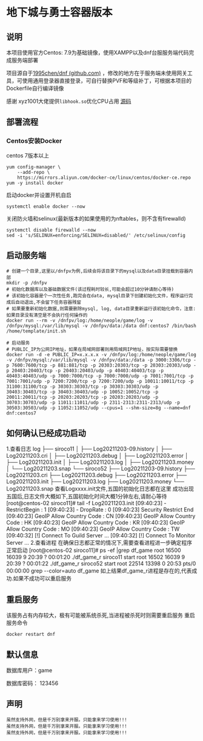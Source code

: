 # 地下城与勇士容器版本


## 说明

本项目使用官方Centos: 7.9为基础镜像，使用XAMPP以及dnf台服服务端代码完成服务端部署

项目源自于[1995chen/dnf (github.com)](https://github.com/1995chen/dnf) ，修改的地方在于服务端未使用网关工具，可使用通用登录器直接登录，可自行替换PVF和等级补丁，可根据本项目的Dockerfile自行编译镜像

感谢 xyz1001大佬提供`libhook.so`优化CPU占用 [源码](https://godbolt.org/z/EKsYGh5dv)

## 部署流程

### Centos安装Docker

centos 7版本以上

```shell
yum config-manager \
    --add-repo \
    https://mirrors.aliyun.com/docker-ce/linux/centos/docker-ce.repo
yum -y install docker
```

启动docker并设置开机自启

```shell
systemctl enable docker --now
```

关闭防火墙和selinux(最新版本的如果使用的为nftables，则不含有firewalld)

```shell
systemctl disable firewalld --now
sed -i 's/SELINUX=enforcing/SELINUX=disabled/' /etc/selinux/config
```

## 启动服务端

```shell
# 创建一个目录,这里以/dnfpv为例,后续会将该目录下的mysql以及data目录挂载到容器内部
mkdir -p /dnfpv
# 初始化数据库以及基础数据文件(该过程耗时较长,可能会超过10分钟请耐心等待)
# 该初始化容器是个一次性任务,跑完会在data, mysql目录下创建初始化文件，程序运行完成后自动退出,不会留下任务容器残留
# 如果要重新初始化数据,则需要删除mysql, log, data目录重新运行该初始化命令，注意:如果目录没有清空是不会执行任何操作的
docker run --rm -v /dnfpv/log:/home/neople/game/log -v /dnfpv/mysql:/var/lib/mysql -v /dnfpv/data:/data dnf:centos7 /bin/bash /home/template/init.sh

# 启动服务
# PUBLIC_IP为公网IP地址，如果在局域网部署则用局域网IP地址，按实际需要替换
docker run -d -e PUBLIC_IP=x.x.x.x -v /dnfpv/log:/home/neople/game/log -v /dnfpv/mysql:/var/lib/mysql -v /dnfpv/data:/data -p 3000:3306/tcp -p 7600:7600/tcp -p 881:881/tcp -p 20303:20303/tcp -p 20303:20303/udp -p 20403:20403/tcp -p 20403:20403/udp -p 40403:40403/tcp -p 40403:40403/udp -p 7000:7000/tcp -p 7000:7000/udp -p 7001:7001/tcp -p 7001:7001/udp -p 7200:7200/tcp -p 7200:7200/udp -p 10011:10011/tcp -p 31100:31100/tcp -p 30303:30303/tcp -p 30303:30303/udp -p 30403:30403/tcp -p 30403:30403/udp -p 10052:10052/tcp -p 20011:20011/tcp -p 20203:20203/tcp -p 20203:20203/udp -p 30703:30703/udp -p 11011:11011/udp -p 2311-2313:2311-2313/udp -p 30503:30503/udp -p 11052:11052/udp --cpus=1 --shm-size=8g --name=dnf dnf:centos7
```

## 如何确认已经成功启动

1.查看日志 log
├── siroco11
│ ├── Log20211203-09.history
│ ├── Log20211203.cri
│ ├── Log20211203.debug
│ ├── Log20211203.error
│ ├── Log20211203.init
│ ├── Log20211203.log
│ ├── Log20211203.money
│ └── Log20211203.snap
└── siroco52
├── Log20211203-09.history
├── Log20211203.cri
├── Log20211203.debug
├── Log20211203.error
├── Log20211203.init
├── Log20211203.log
├── Log20211203.money
└── Log20211203.snap
查看Logxxxx.init文件,五国的初始化日志都在这里
成功出现五国后,日志文件大概如下,五国初始化时间大概1分钟左右,请耐心等待
[root@centos-02 siroco11]# tail -f Log20211203.init
[09:40:23] - RestrictBegin : 1
[09:40:23] - DropRate : 0
[09:40:23] Security Restrict End
[09:40:23] GeoIP Allow Country Code : CN
[09:40:23] GeoIP Allow Country Code : HK
[09:40:23] GeoIP Allow Country Code : KR
[09:40:23] GeoIP Allow Country Code : MO
[09:40:23] GeoIP Allow Country Code : TW
[09:40:32] [!] Connect To Guild Server ...
[09:40:32] [!] Connect To Monitor Server ...
2.查看进程
在确保日志都正常的情况下,需要查看进程进一步确定程序正常启动
[root@centos-02 siroco11]# ps -ef |grep df_game
root 16500 16039 9 20:39 ? 00:01:20 ./df_game_r siroco11 start
root 16502 16039 9 20:39 ? 00:01:22 ./df_game_r siroco52 start
root 22514 13398 0 20:53 pts/0 00:00:00 grep --color=auto df_game
如上结果df_game_r进程是存在的,代表成功.如果不成功可以重启服务

## 重启服务

该服务占有内存较大，极有可能被系统杀死,当进程被杀死时则需要重启服务
重启服务命令

```shell
docker restart dnf
```

## 默认信息

数据库用户：game

数据库密码： 123456

## 声明

```
虽然支持外网，但是千万别拿来开服。只能拿来学习使用!!!
虽然支持外网，但是千万别拿来开服。只能拿来学习使用!!!
虽然支持外网，但是千万别拿来开服。只能拿来学习使用!!!
```
